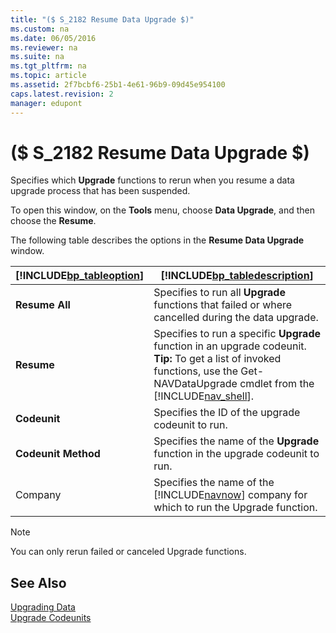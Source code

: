 ```yaml
---
title: "($ S_2182 Resume Data Upgrade $)"
ms.custom: na
ms.date: 06/05/2016
ms.reviewer: na
ms.suite: na
ms.tgt_pltfrm: na
ms.topic: article
ms.assetid: 2f7bcbf6-25b1-4e61-96b9-09d45e954100
caps.latest.revision: 2
manager: edupont
---
```

# ($ S_2182 Resume Data Upgrade $)
Specifies which **Upgrade** functions to rerun when you resume a data upgrade process that has been suspended.  
  
 To open this window, on the **Tools** menu, choose  **Data Upgrade**, and then choose the **Resume**.  
  
 The following table describes the options in the **Resume Data Upgrade** window.  
  
|[!INCLUDE[bp_tableoption](includes/bp_tableoption_md.md)]|[!INCLUDE[bp_tabledescription](includes/bp_tabledescription_md.md)]|  
|----------------------------------|---------------------------------------|  
|**Resume All**|Specifies to run all **Upgrade** functions that failed or where cancelled during the data upgrade.|  
|**Resume**|Specifies to run a specific **Upgrade** function in an upgrade codeunit. **Tip:**  To get a list of invoked functions, use the Get\-NAVDataUpgrade cmdlet from the [!INCLUDE[nav_shell](includes/nav_shell_md.md)].|  
|**Codeunit**|Specifies the ID of the upgrade codeunit to run.|  
|**Codeunit Method**|Specifies the name of the **Upgrade** function in the upgrade codeunit to run.|  
|Company|Specifies the name of the [!INCLUDE[navnow](includes/navnow_md.md)] company for which to run the Upgrade function.|  
  
> [!NOTE]  
>  You can only rerun failed or canceled Upgrade functions.  
  
## See Also  
 [Upgrading Data](Upgrading-Data.md)   
 [Upgrade Codeunits](Upgrade-Codeunits.md)